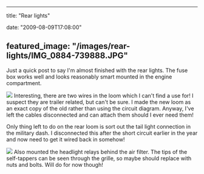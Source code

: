 
---
title: "Rear lights"

date: "2009-08-09T17:08:00"

featured_image: "/images/rear-lights/IMG_0884-739888.JPG"
---


Just a quick post to say I'm almost finished with the rear lights.  The fuse box works well and looks reasonably smart mounted in the engine compartment.

<a href="http://danandtheduke.co.uk/uploaded_images/IMG_0884-739924.JPG"><img src="/images/rear-lights/IMG_0884-739888.JPG"/></a>
Interesting, there are two wires in the loom which I can't find a use for!  I suspect they are trailer related, but can't be sure.  I made the new loom as an exact copy of the old rather than using the circuit diagram.  Anyway, I've left the cables disconnected and can attach them should I ever need them!

<span>Only</span> thing left to do on the rear loom is sort out the tail light connection in the military dash.  I disconnected this after the short circuit earlier in the year and now need to get it wired back in somehow!

<a href="http://danandtheduke.co.uk/uploaded_images/IMG_0885-739945.JPG"><img src="/images/rear-lights/IMG_0885-739941.JPG"/></a>
Also mounted the headlight relays behind the air filter.  The tips of the self-tappers can be seen through the grille, so maybe should replace with nuts and bolts.  Will do for now though!